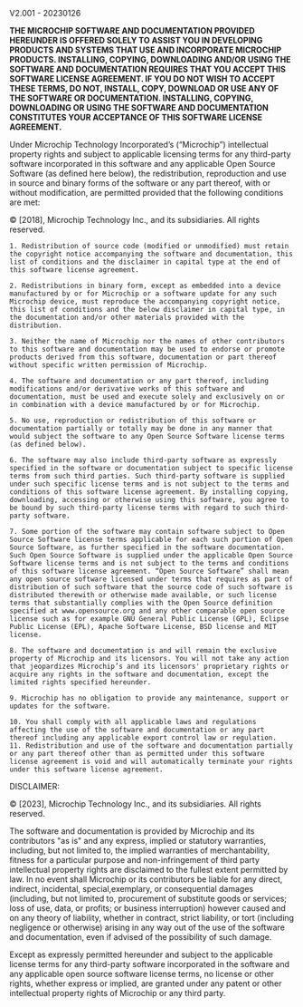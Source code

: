 V2.001 - 20230126

**THE MICROCHIP SOFTWARE AND DOCUMENTATION PROVIDED HEREUNDER IS OFFERED SOLELY TO ASSIST YOU IN DEVELOPING PRODUCTS AND SYSTEMS THAT USE AND INCORPORATE MICROCHIP PRODUCTS. INSTALLING, COPYING, DOWNLOADING AND/OR USING THE SOFTWARE AND DOCUMENTATION REQUIRES THAT YOU ACCEPT THIS SOFTWARE LICENSE AGREEMENT.  IF YOU DO NOT WISH TO ACCEPT THESE TERMS, DO NOT, INSTALL, COPY, DOWNLOAD OR USE ANY OF THE SOFTWARE OR DOCUMENTATION. INSTALLING, COPYING, DOWNLOADING OR USING THE SOFTWARE AND DOCUMENTATION CONSTITUTES YOUR ACCEPTANCE OF THIS SOFTWARE LICENSE AGREEMENT.**

Under Microchip Technology Incorporated’s (“Microchip”) intellectual property rights and subject to applicable licensing terms for any third-party software incorporated in this software and any applicable Open Source Software (as defined here below), the redistribution, reproduction and use in source and binary forms of the software or any part thereof, with or without modification, are permitted provided that the following conditions are met:

© [2018], Microchip Technology Inc., and its subsidiaries. All rights reserved.

    1. Redistribution of source code (modified or unmodified) must retain the copyright notice accompanying the software and documentation, this list of conditions and the disclaimer in capital type at the end of this software license agreement.

    2. Redistributions in binary form, except as embedded into a device manufactured by or for Microchip or a software update for any such Microchip device, must reproduce the accompanying copyright notice, this list of conditions and the below disclaimer in capital type, in the documentation and/or other materials provided with the distribution.

    3. Neither the name of Microchip nor the names of other contributors to this software and documentation may be used to endorse or promote products derived from this software, documentation or part thereof without specific written permission of Microchip.

    4. The software and documentation or any part thereof, including modifications and/or derivative works of this software and documentation, must be used and execute solely and exclusively on or in combination with a device manufactured by or for Microchip.

    5. No use, reproduction or redistribution of this software or documentation partially or totally may be done in any manner that would subject the software to any Open Source Software license terms (as defined below).

    6. The software may also include third-party software as expressly specified in the software or documentation subject to specific license terms from such third parties. Such third-party software is supplied under such specific license terms and is not subject to the terms and conditions of this software license agreement. By installing copying, downloading, accessing or otherwise using this software, you agree to be bound by such third-party license terms with regard to such third-party software.

    7. Some portion of the software may contain software subject to Open Source Software license terms applicable for each such portion of Open Source Software, as further specified in the software documentation. Such Open Source Software is supplied under the applicable Open Source Software license terms and is not subject to the terms and conditions of this software license agreement. “Open Source Software” shall mean any open source software licensed under terms that requires as part of distribution of such software that the source code of such software is distributed therewith or otherwise made available, or such license terms that substantially complies with the Open Source definition specified at www.opensource.org and any other comparable open source license such as for example GNU General Public License (GPL), Eclipse Public License (EPL), Apache Software License, BSD license and MIT license.

    8. The software and documentation is and will remain the exclusive property of Microchip and its licensors. You will not take any action that jeopardizes Microchip’s and its licensors' proprietary rights or acquire any rights in the software and documentation, except the limited rights specified hereunder.

    9. Microchip has no obligation to provide any maintenance, support or updates for the software.

    10. You shall comply with all applicable laws and regulations affecting the use of the software and documentation or any part thereof including any applicable export control law or regulation.
    11. Redistribution and use of the software and documentation partially or any part thereof other than as permitted under this software license agreement is void and will automatically terminate your rights under this software license agreement.


DISCLAIMER:

© [2023], Microchip Technology Inc., and its subsidiaries. All rights reserved.

The software and documentation is provided by Microchip and its contributors "as is" and any express, implied or statutory warranties, including, but not limited to, the implied warranties of merchantability, fitness for a particular purpose and non-infringement of third party intellectual property rights are disclaimed to the fullest extent permitted by law. In no event shall Microchip or its contributors be liable for any direct, indirect, incidental, special,exemplary, or consequential damages (including, but not limited to, procurement of substitute goods or services; loss of use, data, or profits; or business interruption) however caused and on any theory of liability, whether in contract, strict liability, or tort (including negligence or otherwise) arising in any way out of the use of the software and documentation, even if advised of the possibility of such damage.

Except as expressly permitted hereunder and subject to the applicable license terms for any third-party software incorporated in the software and any applicable open source software license terms, no license or other rights, whether express or implied, are granted under any patent or other intellectual property rights of Microchip or any third party.
